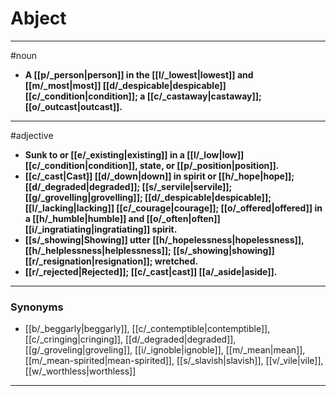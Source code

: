 # Abject
---
#noun
- **A [[p/_person|person]] in the [[l/_lowest|lowest]] and [[m/_most|most]] [[d/_despicable|despicable]] [[c/_condition|condition]]; a [[c/_castaway|castaway]]; [[o/_outcast|outcast]].**
---
#adjective
- **Sunk to or [[e/_existing|existing]] in a [[l/_low|low]] [[c/_condition|condition]], state, or [[p/_position|position]].**
- **[[c/_cast|Cast]] [[d/_down|down]] in spirit or [[h/_hope|hope]]; [[d/_degraded|degraded]]; [[s/_servile|servile]]; [[g/_grovelling|grovelling]]; [[d/_despicable|despicable]]; [[l/_lacking|lacking]] [[c/_courage|courage]]; [[o/_offered|offered]] in a [[h/_humble|humble]] and [[o/_often|often]] [[i/_ingratiating|ingratiating]] spirit.**
- **[[s/_showing|Showing]] utter [[h/_hopelessness|hopelessness]], [[h/_helplessness|helplessness]]; [[s/_showing|showing]] [[r/_resignation|resignation]]; wretched.**
- **[[r/_rejected|Rejected]]; [[c/_cast|cast]] [[a/_aside|aside]].**
---
### Synonyms
- [[b/_beggarly|beggarly]], [[c/_contemptible|contemptible]], [[c/_cringing|cringing]], [[d/_degraded|degraded]], [[g/_groveling|groveling]], [[i/_ignoble|ignoble]], [[m/_mean|mean]], [[m/_mean-spirited|mean-spirited]], [[s/_slavish|slavish]], [[v/_vile|vile]], [[w/_worthless|worthless]]
---
